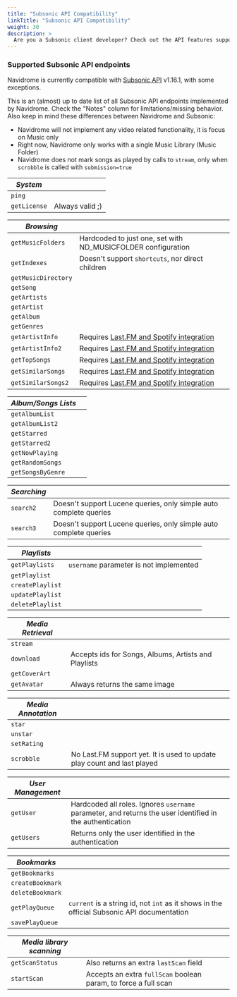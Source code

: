 ```yaml
---
title: "Subsonic API Compatibility"
linkTitle: "Subsonic API Compatibility"
weight: 30
description: >
  Are you a Subsonic client developer? Check out the API features supported by Navidrome
---
```


###  Supported Subsonic API endpoints

Navidrome is currently compatible with [Subsonic API](http://www.subsonic.org/pages/api.jsp) 
v1.16.1, with some exceptions.

This is an (almost) up to date list of all Subsonic API endpoints implemented by Navidrome. 
Check the "Notes" column for limitations/missing behavior. Also keep in mind these differences 
between Navidrome and Subsonic:
* Navidrome will not implement any video related functionality, it is focus on Music only
* Right now, Navidrome only works with a single Music Library (Music Folder)
* Navidrome does not mark songs as played by calls to `stream`, only when 
 `scrobble` is called with `submission=true`


| _System_               ||
|------------------------|-|
| `ping`                 | |
| `getLicense`           | Always valid ;) |    

| _Browsing_             ||
|------------------------|-|
| `getMusicFolders`      | Hardcoded to just one, set with ND_MUSICFOLDER configuration |
| `getIndexes`           | Doesn't support `shortcuts`, nor direct children |
| `getMusicDirectory`    | |
| `getSong`              | |
| `getArtists`           | |
| `getArtist`            | |
| `getAlbum`             | |
| `getGenres`            | |
| `getArtistInfo`        | Requires [Last.FM and Spotify integration](/docs/usage/external_integrations/) |
| `getArtistInfo2`       | Requires [Last.FM and Spotify integration](/docs/usage/external_integrations/) |
| `getTopSongs`          | Requires [Last.FM and Spotify integration](/docs/usage/external_integrations/) |
| `getSimilarSongs`      | Requires [Last.FM and Spotify integration](/docs/usage/external_integrations/) |
| `getSimilarSongs2`     | Requires [Last.FM and Spotify integration](/docs/usage/external_integrations/) |

| _Album/Songs Lists_    ||
|------------------------|-|
| `getAlbumList`         | |
| `getAlbumList2`        | |
| `getStarred`           | |
| `getStarred2`          | |
| `getNowPlaying`        | |
| `getRandomSongs`       | |
| `getSongsByGenre`      | |

| _Searching_            ||
|------------------------|-|
| `search2`              | Doesn't support Lucene queries, only simple auto complete queries |
| `search3`              | Doesn't support Lucene queries, only simple auto complete queries |

| _Playlists_            ||
|------------------------|-|
| `getPlaylists`         | `username` parameter is not implemented |
| `getPlaylist`          | |
| `createPlaylist`       | |
| `updatePlaylist`       | |
| `deletePlaylist`       | |

| _Media Retrieval_      ||
|------------------------|-------|
| `stream`               | |
| `download`             | Accepts ids for Songs, Albums, Artists and Playlists|
| `getCoverArt`          | |
| `getAvatar`            | Always returns the same image |

| _Media Annotation_     ||
|------------------------|-|
| `star`                 | |
| `unstar`               | |
| `setRating`            | |
| `scrobble`             | No Last.FM support yet. It is used to update play count and last played |

| _User Management_      ||
|------------------------|-|
| `getUser`              | Hardcoded all roles. Ignores `username` parameter, and returns the user identified in the authentication |
| `getUsers`             | Returns only the user identified in the authentication |

| _Bookmarks_            ||
|------------------------|-|
| `getBookmarks`         | |
| `createBookmark`       | |
| `deleteBookmark`       | |
| `getPlayQueue`         | `current` is a string id, not `int` as it shows in the official Subsonic API documentation |
| `savePlayQueue`        | |

| _Media library scanning_ ||
|------------------------|-|
| `getScanStatus`        | Also returns an extra `lastScan` field |
| `startScan`            | Accepts an extra `fullScan` boolean param, to force a full scan |
